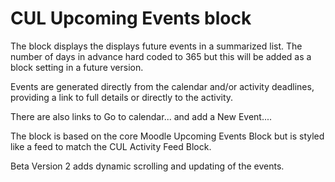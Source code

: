 CUL Upcoming Events block
=========================
The block displays the displays future events in a summarized list. The number of days in advance hard coded to 365 but this will be added as a block setting in a future version.

Events are generated directly from the calendar and/or activity deadlines, providing a link to full details or
directly to the activity.

There are also links to Go to calendar... and add a New Event....

The block is based on the core Moodle Upcoming Events Block but is styled like a feed to match the CUL Activity Feed
Block.

Beta Version 2 adds dynamic scrolling and updating of the events.
